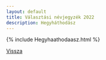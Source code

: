 ```yaml
---
layout: default
title: Választási névjegyzék 2022
description: Hegyháthodász
---
```


{% include Hegyhaathodaasz.html %}

[Vissza](./)
